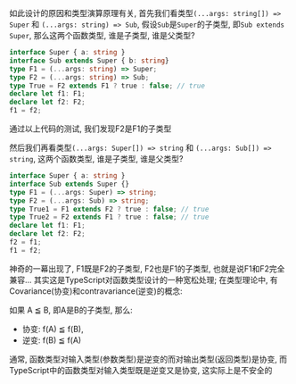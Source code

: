 
如此设计的原因和类型演算原理有关, 首先我们看类型`(...args: string[]) => Super` 和 `(...args: string) => Sub`, 假设`Sub`是`Super`的子类型, 即`Sub extends Super`, 那么这两个函数类型, 谁是子类型,
谁是父类型?

```typescript
interface Super { a: string }
interface Sub extends Super { b: string}
type F1 = (...args: string) => Super;
type F2 = (...args: string) => Sub;
type True = F2 extends F1 ? true : false; // true
declare let f1: F1;
declare let f2: F2;
f1 = f2;
```

通过以上代码的测试, 我们发现F2是F1的子类型

然后我们再看类型`(...args: Super[]) => string` 和 `(...args: Sub[]) => string`, 这两个函数类型, 谁是子类型, 谁是父类型?

```typescript
interface Super { a: string }
interface Sub extends Super {}
type F1 = (...args: Super) => string;
type F2 = (...args: Sub) => string;
type True1 = F1 extends F2 ? true : false; // true
type True2 = F2 extends F1 ? true : false; // true
declare let f1: F1;
declare let f2: F2;
f2 = f1;
f1 = f2;
```

神奇的一幕出现了, F1既是F2的子类型, F2也是F1的子类型, 也就是说F1和F2完全兼容... 其实这是TypeScript对函数类型设计的一种宽松处理; 在类型理论中, 有Covariance(协变)和contravariance(逆变)的概念: 

如果 A ≦ B, 即A是B的子类型, 那么:
* 协变: f(A) ≦ f(B), 
* 逆变: f(B) ≦ f(A)

通常, 函数类型对输入类型(参数类型)是逆变的而对输出类型(返回类型)是协变, 而TypeScript中的函数类型对输入类型既是逆变又是协变, 这实际上是不安全的

